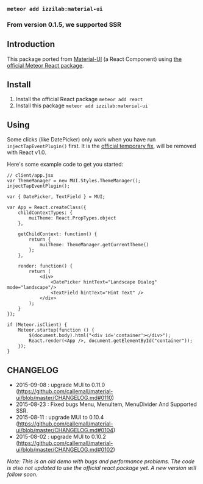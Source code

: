 ### `meteor add izzilab:material-ui`

### From version 0.1.5, we supported SSR 

## Introduction

This package ported from [Material-UI](http://material-ui.com) (a React Component) using [the official Meteor React package](http://react-in-meteor.readthedocs.org/).


## Install

1. Install the official React package `meteor add react`
2. Install this package `meteor add izzilab:material-ui`

## Using

Some clicks (like DatePicker) only work when you have run `injectTapEventPlugin()` first. It is the [official temporary fix](http://react-components.com/component/material-ui), will be removed with React v1.0.

Here's some example code to get you started:

```
// client/app.jsx
var ThemeManager = new MUI.Styles.ThemeManager();
injectTapEventPlugin();

var { DatePicker, TextField } = MUI;

var App = React.createClass({
    childContextTypes: {
        muiTheme: React.PropTypes.object
    },

    getChildContext: function() {
        return {
            muiTheme: ThemeManager.getCurrentTheme()
        };
    },

    render: function() {
        return (
            <div>
                <DatePicker hintText="Landscape Dialog" mode="landscape"/>
                <TextField hintText="Hint Text" />
            </div>
        );
    }
});

if (Meteor.isClient) {
    Meteor.startup(function () {
        $(document.body).html("<div id='container'></div>");
        React.render(<App />, document.getElementById("container"));
    });
}
```

## CHANGELOG
- 2015-09-08 : upgrade MUI to 0.11.0 (https://github.com/callemall/material-ui/blob/master/CHANGELOG.md#0110)
- 2015-08-23 : Fixed bugs Menu, MenuItem, MenuDivider And Supported SSR.
- 2015-08-11 : upgrade MUI to 0.10.4 (https://github.com/callemall/material-ui/blob/master/CHANGELOG.md#0104)
- 2015-08-02 : upgrade MUI to 0.10.2 (https://github.com/callemall/material-ui/blob/master/CHANGELOG.md#0102)

*Note: This is an old demo with bugs and performance problems. The code is also not updated to use the official react package yet. A new version will follow soon.*
